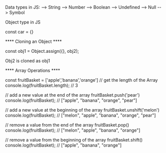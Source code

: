 Data types in JS:
--> String
--> Number
--> Boolean
--> Undefined
--> Null
--> Symbol

Object type in JS

const car = {}

**** Cloning an Object ****

const obj1 = Object.assign({}, obj2);

Obj2 is cloned as obj1

**** Array Operations ****

const fruitBasket = ['apple','banana','orange']
// get the length of the Array
console.log(fruitBasket.length);
// 3

// add a new value at the end of the array
fruitBasket.push('pear')
console.log(fruitBasket);
// ["apple", "banana", "orange", "pear"]

// add a new value at the beginning of the array
fruitBasket.unshift('melon')
console.log(fruitBasket);
// ["melon", "apple", "banana", "orange", "pear"]

// remove a value from the end of the array
fruitBasket.pop()
console.log(fruitBasket);
// ["melon", "apple", "banana", "orange"]

// remove a value from the beginning of the array
fruitBasket.shift()
console.log(fruitBasket);
// ["apple", "banana", "orange"]